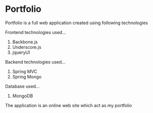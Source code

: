 Portfolio
=============
Portfolio is a full web application created using following technologies

Frontend technologies used...
1. Backbone.js
2. Underscore.js
3. jqueryUI

Backend technologies used...
1. Spring MVC
2. Spring Mongo

Database used...
1. MongoDB

The application is an online web site which act as my portfolio
